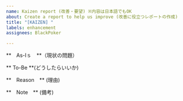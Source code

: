 ```yaml
---
name: Kaizen report (改善・要望) ※内容は日本語でもOK
about: Create a report to help us improve (改善に役立つレポートの作成)
title: "[KAIZEN] "
labels: enhancement
assignees: BlackPoker

---
```

**　As-Iｓ　**（現状の問題）

** To-Be **(どうしたらいいか)

**　Reason　** (理由)

**　Note　** (備考)

